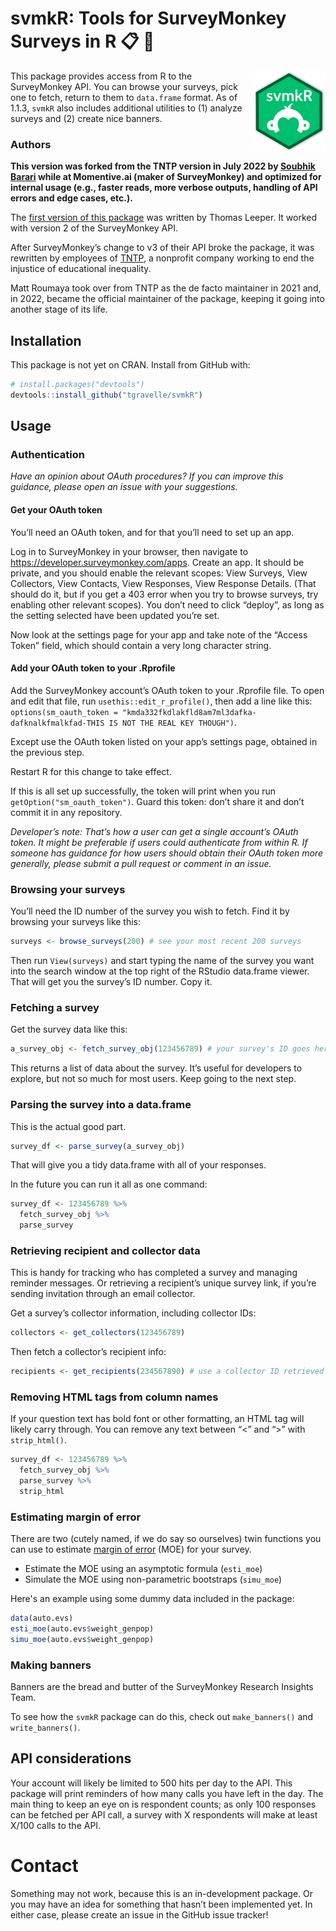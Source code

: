 
# svmkR: Tools for SurveyMonkey Surveys in R :clipboard: :monkey:

<img src="svmkR.png" align="right" style="height: 128px; margin-left: 4px;"/>

This package provides access from R to the SurveyMonkey API. You can browse your surveys, pick one to fetch, return to them to `data.frame` format. As of 1.1.3, `svmkR` also includes additional utilities to (1) analyze surveys and (2) create nice banners.

### Authors

**This version was forked from the TNTP version in July 2022 by [Soubhik
Barari](soubhikbarari.com) while at Momentive.ai (maker of SurveyMonkey) and optimized for
internal usage (e.g., faster reads, more verbose outputs, handling of
API errors and edge cases, etc.).**

The [first version of this package](https://github.com/cloudyr/Rmonkey)
was written by Thomas Leeper. It worked with version 2 of the
SurveyMonkey API.

After SurveyMonkey’s change to v3 of their API broke the package, it was
rewritten by employees of [TNTP](https://tntp.org), a nonprofit company
working to end the injustice of educational inequality.

Matt Roumaya took over from TNTP as the de facto maintainer in 2021 and,
in 2022, became the official maintainer of the package, keeping it going
into another stage of its life.

## Installation

This package is not yet on CRAN. Install from GitHub with:

``` r
# install.packages("devtools")
devtools::install_github("tgravelle/svmkR")
```

## Usage

### Authentication

*Have an opinion about OAuth procedures? If you can improve this
guidance, please open an issue with your suggestions.*

#### Get your OAuth token

You’ll need an OAuth token, and for that you’ll need to set up an app.

Log in to SurveyMonkey in your browser, then navigate to
<https://developer.surveymonkey.com/apps>. Create an app. It should be
private, and you should enable the relevant scopes: View Surveys, View
Collectors, View Contacts, View Responses, View Response Details. (That
should do it, but if you get a 403 error when you try to browse surveys,
try enabling other relevant scopes). You don’t need to click “deploy”,
as long as the setting selected have been updated you’re set.

Now look at the settings page for your app and take note of the “Access
Token” field, which should contain a very long character string.

#### Add your OAuth token to your .Rprofile

Add the SurveyMonkey account’s OAuth token to your .Rprofile file. To
open and edit that file, run `usethis::edit_r_profile()`, then add a
line like this:
`options(sm_oauth_token = "kmda332fkdlakfld8am7ml3dafka-dafknalkfmalkfad-THIS IS NOT THE REAL KEY THOUGH")`.

Except use the OAuth token listed on your app’s settings page, obtained
in the previous step.

Restart R for this change to take effect.

If this is all set up successfully, the token will print when you run
`getOption("sm_oauth_token")`. Guard this token: don’t share it and
don’t commit it in any repository.

*Developer’s note: That’s how a user can get a single account’s OAuth
token. It might be preferable if users could authenticate from within R.
If someone has guidance for how users should obtain their OAuth token
more generally, please submit a pull request or comment in an issue.*

### Browsing your surveys

You’ll need the ID number of the survey you wish to fetch. Find it by
browsing your surveys like this:

``` r
surveys <- browse_surveys(200) # see your most recent 200 surveys
```

Then run `View(surveys)` and start typing the name of the survey you
want into the search window at the top right of the RStudio data.frame
viewer. That will get you the survey’s ID number. Copy it.

### Fetching a survey

Get the survey data like this:

``` r
a_survey_obj <- fetch_survey_obj(123456789) # your survey's ID goes here
```

This returns a list of data about the survey. It’s useful for developers
to explore, but not so much for most users. Keep going to the next step.

### Parsing the survey into a data.frame

This is the actual good part.

``` r
survey_df <- parse_survey(a_survey_obj)
```

That will give you a tidy data.frame with all of your responses.

In the future you can run it all as one command:

``` r
survey_df <- 123456789 %>%
  fetch_survey_obj %>%
  parse_survey
```

### Retrieving recipient and collector data

This is handy for tracking who has completed a survey and managing
reminder messages. Or retrieving a recipient’s unique survey link, if
you’re sending invitation through an email collector.

Get a survey’s collector information, including collector IDs:

``` r
collectors <- get_collectors(123456789)
```

Then fetch a collector’s recipient info:

``` r
recipients <- get_recipients(234567890) # use a collector ID retrieved in the previous step
```

### Removing HTML tags from column names

If your question text has bold font or other formatting, an HTML tag
will likely carry through. You can remove any text between “\<” and “\>”
with `strip_html()`.

``` r
survey_df <- 123456789 %>%
  fetch_survey_obj %>%
  parse_survey %>% 
  strip_html
```

### Estimating margin of error

There are two (cutely named, if we do say so ourselves) twin functions you can use to estimate [margin of error](https://en.wikipedia.org/wiki/Margin_of_error) (MOE) for your survey.

* Estimate the MOE using an asymptotic formula (`esti_moe`)
* Simulate the MOE using non-parametric bootstraps (`simu_moe`)

Here's an example using some dummy data included in the package:

```r
data(auto.evs)
esti_moe(auto.evs$weight_genpop)
simu_moe(auto.evs$weight_genpop)
```

### Making banners

Banners are the bread and butter of the SurveyMonkey Research Insights Team. 

To see how the `svmkR` package can do this, check out `make_banners()` and `write_banners()`.

## API considerations

Your account will likely be limited to 500 hits per day to the API. This
package will print reminders of how many calls you have left in the day.
The main thing to keep an eye on is respondent counts; as only 100
responses can be fetched per API call, a survey with X respondents will
make at least X/100 calls to the API.

# Contact

Something may not work, because this is an in-development package. Or
you may have an idea for something that hasn’t been implemented yet. In
either case, please create an issue in the GitHub issue tracker!
